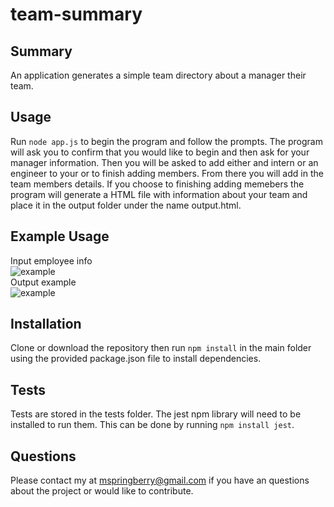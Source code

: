 # team-summary
## Summary
An application generates a simple team directory about a manager their team.

## Usage 
Run `node app.js` to begin the program and follow the prompts. The program will ask you to confirm that you would like to begin and then ask for your manager information. Then you will be asked to add either and intern or an engineer to your or to finish adding members. From there you will add in the team members details. If you choose to finishing adding memebers the program will generate a HTML file with information about your team and place it in the output folder under the name output.html. 

## Example Usage
Input employee info  
![example](./example.gif)    
Output example  
![example](./example_2.gif)
## Installation 
Clone or download the repository then run `npm install` in the main folder using the provided package.json file to install dependencies.

## Tests
Tests are stored in the tests folder. The jest npm library will need to be installed to run them. This can be done by running `npm install jest`.

## Questions
Please contact my at mspringberry@gmail.com if you have an questions about the project or would like to contribute.
